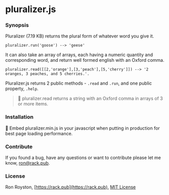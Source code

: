 # pluralizer.js
### Synopsis

Pluralizer (7.19 KB) returns the plural form of whatever word you give it.  
```
pluralizer.run('goose') --> 'geese'
```
It can also take an array of arrays, each having a numeric quantity and corresponding word, and return well formed english with an Oxford comma. 
```
pluralizer.read([[2,'orange'],[3,'peach'],[5,'cherry']]) --> '2 oranges, 3 peaches, and 5 cherries.'.
```
Pluralizer.js returns 2 public methods - `.read` and `.run`, and one public property, `.help`.
> :apple: pluralizer.read returns a string with an Oxford comma in arrays of 3 or more items.

### Installation

:rocket:  Embed pluralizer.min.js in your javascript when putting in production for best page loading performance.

### Contribute

If you found a bug, have any questions or want to contribute please let me know, [ron@rack.pub](mailto:ron@rack.pub).

### License

Ron Royston, [https://rack.pub](https://rack.pub), [MIT License](https://en.wikipedia.org/wiki/MIT_License)